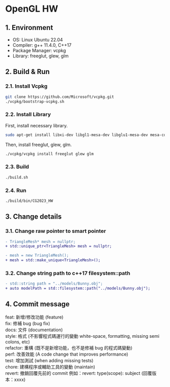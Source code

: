 # OpenGL HW

## 1. Environment

* OS: Linux Ubuntu 22.04
* Compiler: g++ 11.4.0, C++17
* Package Manager: vcpkg
* Library: freeglut, glew, glm

## 2. Build & Run

### 2.1. Install Vcpkg

```bash 
git clone https://github.com/Microsoft/vcpkg.git
./vcpkg/bootstrap-vcpkg.sh
```

### 2.2. Install Library

First, install necessary library.
```bash
sudo apt-get install libxi-dev libgl1-mesa-dev libglu1-mesa-dev mesa-common-dev libxrandr-dev libxxf86vm-dev -y
```

Then, install freeglut, glew, glm.
```bash
./vcpkg/vcpkg install freeglut glew glm
```

### 2.3. Build

```bash
./build.sh
```

### 2.4. Run

```bash
./build/bin/CG2023_HW
```

## 3. Change details

### 3.1. Change raw pointer to smart pointer

```diff
- TriangleMesh* mesh = nullptr;
+ std::unique_ptr<TriangleMesh> mesh = nullptr;
```

```diff
- mesh = new TriangleMesh();
+ mesh = std::make_unique<TriangleMesh>();
```

### 3.2. Change string path to c++17 filesystem::path

```diff
- std::string path = "../models/Bunny.obj";
+ auto modelPath = std::filesystem::path("../models/Bunny.obj");
```

## 4. Commit message

feat: 新增/修改功能 (feature)  
fix: 修補 bug (bug fix)  
docs: 文件 (documentation)  
style: 格式 (不影響程式碼運行的變動 white-space, formatting, missing semi colons, etc)  
refactor: 重構 (既不是新增功能，也不是修補 bug 的程式碼變動)  
perf: 改善效能 (A code change that improves performance)  
test: 增加測試 (when adding missing tests)  
chore: 建構程序或輔助工具的變動 (maintain)  
revert: 撤銷回覆先前的 commit 例如：revert: type(scope): subject (回覆版本：xxxx)  
